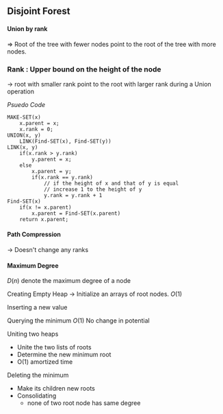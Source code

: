 ## Disjoint Forest

#### Union by rank
$\Rightarrow$ Root of the tree with fewer nodes point to the root of the tree with more nodes.
### Rank : Upper bound on the height of the node
$\rightarrow$ root with smaller rank point to the root with larger rank during a Union operation

*Psuedo Code*
```
MAKE-SET(x)
	x.parent = x;
	x.rank = 0;
UNION(x, y)
	LINK(Find-SET(x), Find-SET(y))
LINK(x, y)
	if(x.rank > y.rank)
		y.parent = x;
	else
		x.parent = y;
		if(x.rank == y.rank)
			// if the height of x and that of y is equal
			// increase 1 to the height of y
			y.rank = y.rank + 1
Find-SET(x)
	if(x != x.parent)
		x.parent = Find-SET(x.parent)
	return x.parent;
```

#### Path Compression
$\rightarrow$ Doesn't change any ranks




#### Maximum Degree
$D(n)$ denote the maximum degree of a node


Creating Empty Heap
$\rightarrow$ Initialize an arrays of root nodes.
$O(1)$

Inserting a new value

Querying the minimum
$O(1)$ 
No change in potential

Uniting two heaps
* Unite the two lists of roots
* Determine the new minimum root
* O(1) amortized time

Deleting the minimum
* Make its children new roots
* Consolidating
	* none of two root node has same degree